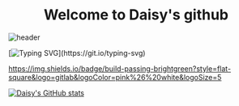 <div align="center">
  <h1>Welcome to Daisy's github</h1>
</div>

![header](https://capsule-render.vercel.app/api?type=Venom&color=auto&height=300&section=header&text=Hello%20Web&fontSize=90)

[![Typing SVG](https://readme-typing-svg.demolab.com?font=Fira+Code&weight=600&size=30&pause=1000&random=false&width=435&lines=This+is+best+site+for+development.)](https://git.io/typing-svg)

https://img.shields.io/badge/build-passing-brightgreen?style=flat-square&logo=gitlab&logoColor=pink%26%20white&logoSize=5


[![Daisy's GitHub stats](https://github-readme-stats.vercel.app/api?username=Daisy7942)](https://github.com/Daisy7942/github-readme-stats)
